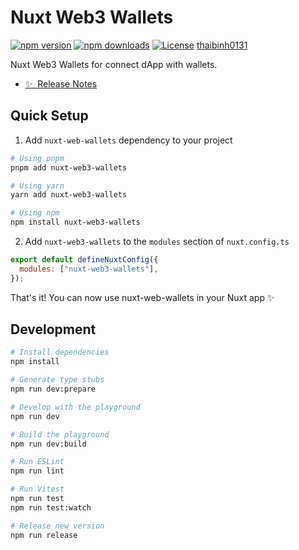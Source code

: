 <!--
Get your module up and running quickly.

Find and replace all on all files (CMD+SHIFT+F):
- Name: My Module
- Package name: my-module
- Description: My new Nuxt module
-->

# Nuxt Web3 Wallets

[![npm version][npm-version-src]][npm-version-href]
[![npm downloads][npm-downloads-src]][npm-downloads-href]
[![License][license-src]][license-href]
[thaibinh0131][nuxt-href]

Nuxt Web3 Wallets for connect dApp with wallets.

- [✨ &nbsp;Release Notes](/CHANGELOG.md)
  <!-- - [🏀 Online playground](https://stackblitz.com/github/your-org/my-module?file=playground%2Fapp.vue) -->
  <!-- - [📖 &nbsp;Documentation](https://example.com) -->

## Quick Setup

1. Add `nuxt-web-wallets` dependency to your project

```bash
# Using pnpm
pnpm add nuxt-web3-wallets

# Using yarn
yarn add nuxt-web3-wallets

# Using npm
npm install nuxt-web3-wallets
```

2. Add `nuxt-web3-wallets` to the `modules` section of `nuxt.config.ts`

```js
export default defineNuxtConfig({
  modules: ["nuxt-web3-wallets"],
});
```

That's it! You can now use nuxt-web-wallets in your Nuxt app ✨

## Development

```bash
# Install dependencies
npm install

# Generate type stubs
npm run dev:prepare

# Develop with the playground
npm run dev

# Build the playground
npm run dev:build

# Run ESLint
npm run lint

# Run Vitest
npm run test
npm run test:watch

# Release new version
npm run release
```

<!-- Badges -->

[npm-version-src]: https://img.shields.io/npm/v/nuxt-web3-wallets/latest.svg?style=flat&colorA=18181B&colorB=28CF8D
[npm-version-href]: https://www.npmjs.com/package/nuxt-web3-wallets
[npm-downloads-src]: https://img.shields.io/npm/dm/nuxt-web3-wallets.svg?style=flat&colorA=18181B&colorB=28CF8D
[npm-downloads-href]: https://npmjs.com/package/nuxt-web3-wallets
[license-src]: https://img.shields.io/npm/l/nuxt-web3-wallets.svg?style=flat&colorA=18181B&colorB=28CF8D
[license-href]: https://npmjs.com/package/nuxt-web3-wallets
[nuxt-src]: https://thaibinh0131-me.onrender.com/avatar.jpg
[nuxt-href]: https://thaibinh0131-me.onrender.com/
